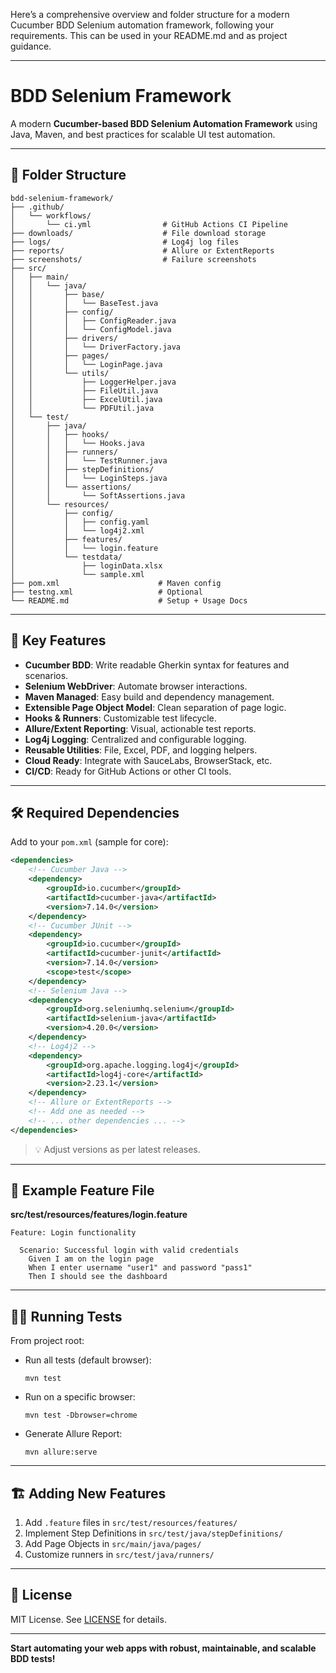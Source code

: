 Here’s a comprehensive overview and folder structure for a modern Cucumber BDD Selenium automation framework, following your requirements. This can be used in your README.md and as project guidance.

---

# BDD Selenium Framework

A modern **Cucumber-based BDD Selenium Automation Framework** using Java, Maven, and best practices for scalable UI test automation.

---

## 📁 Folder Structure

```plaintext
bdd-selenium-framework/
├── .github/
│   └── workflows/
│       └── ci.yml                # GitHub Actions CI Pipeline
├── downloads/                    # File download storage
├── logs/                         # Log4j log files
├── reports/                      # Allure or ExtentReports
├── screenshots/                  # Failure screenshots
├── src/
│   ├── main/
│   │   └── java/
│   │       ├── base/
│   │       │   └── BaseTest.java
│   │       ├── config/
│   │       │   ├── ConfigReader.java
│   │       │   └── ConfigModel.java
│   │       ├── drivers/
│   │       │   └── DriverFactory.java
│   │       ├── pages/
│   │       │   └── LoginPage.java
│   │       └── utils/
│   │           ├── LoggerHelper.java
│   │           ├── FileUtil.java
│   │           ├── ExcelUtil.java
│   │           └── PDFUtil.java
│   └── test/
│       ├── java/
│       │   ├── hooks/
│       │   │   └── Hooks.java
│       │   ├── runners/
│       │   │   └── TestRunner.java
│       │   ├── stepDefinitions/
│       │   │   └── LoginSteps.java
│       │   └── assertions/
│       │       └── SoftAssertions.java
│       └── resources/
│           ├── config/
│           │   ├── config.yaml
│           │   └── log4j2.xml
│           ├── features/
│           │   └── login.feature
│           └── testdata/
│               ├── loginData.xlsx
│               └── sample.xml
├── pom.xml                      # Maven config
├── testng.xml                   # Optional
└── README.md                    # Setup + Usage Docs
```

---

## 🚀 Key Features

- **Cucumber BDD**: Write readable Gherkin syntax for features and scenarios.
- **Selenium WebDriver**: Automate browser interactions.
- **Maven Managed**: Easy build and dependency management.
- **Extensible Page Object Model**: Clean separation of page logic.
- **Hooks & Runners**: Customizable test lifecycle.
- **Allure/Extent Reporting**: Visual, actionable test reports.
- **Log4j Logging**: Centralized and configurable logging.
- **Reusable Utilities**: File, Excel, PDF, and logging helpers.
- **Cloud Ready**: Integrate with SauceLabs, BrowserStack, etc.
- **CI/CD**: Ready for GitHub Actions or other CI tools.

---

## 🛠️ Required Dependencies

Add to your `pom.xml` (sample for core):

```xml
<dependencies>
    <!-- Cucumber Java -->
    <dependency>
        <groupId>io.cucumber</groupId>
        <artifactId>cucumber-java</artifactId>
        <version>7.14.0</version>
    </dependency>
    <!-- Cucumber JUnit -->
    <dependency>
        <groupId>io.cucumber</groupId>
        <artifactId>cucumber-junit</artifactId>
        <version>7.14.0</version>
        <scope>test</scope>
    </dependency>
    <!-- Selenium Java -->
    <dependency>
        <groupId>org.seleniumhq.selenium</groupId>
        <artifactId>selenium-java</artifactId>
        <version>4.20.0</version>
    </dependency>
    <!-- Log4j2 -->
    <dependency>
        <groupId>org.apache.logging.log4j</groupId>
        <artifactId>log4j-core</artifactId>
        <version>2.23.1</version>
    </dependency>
    <!-- Allure or ExtentReports -->
    <!-- Add one as needed -->
    <!-- ... other dependencies ... -->
</dependencies>
```

> 💡 Adjust versions as per latest releases.

---

## 📝 Example Feature File

**src/test/resources/features/login.feature**
```gherkin
Feature: Login functionality

  Scenario: Successful login with valid credentials
    Given I am on the login page
    When I enter username "user1" and password "pass1"
    Then I should see the dashboard
```

---

## 🏃‍♂️ Running Tests

From project root:

- Run all tests (default browser):  
  ```
  mvn test
  ```

- Run on a specific browser:  
  ```
  mvn test -Dbrowser=chrome
  ```

- Generate Allure Report:  
  ```
  mvn allure:serve
  ```

---

## 🏗️ Adding New Features

1. Add `.feature` files in `src/test/resources/features/`
2. Implement Step Definitions in `src/test/java/stepDefinitions/`
3. Add Page Objects in `src/main/java/pages/`
4. Customize runners in `src/test/java/runners/`

---

## 📄 License

MIT License. See [LICENSE](LICENSE) for details.

---

**Start automating your web apps with robust, maintainable, and scalable BDD tests!**
